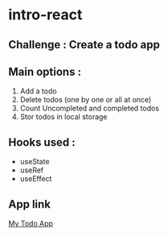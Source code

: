# intro-react

## Challenge : Create a todo app

## Main options :

1. Add a todo
2. Delete todos (one by one or all at once)
3. Count Uncompleted and completed todos
4. Stor todos in local storage

## Hooks used :

* useState
* useRef
* useEffect

## App link
[My Todo App](https://mytodoreactlogmodia.netlify.app/)